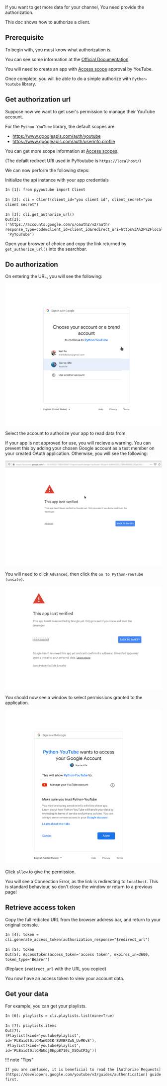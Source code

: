 If you want to get more data for your channel, You need provide the authorization.

This doc shows how to authorize a client.

## Prerequisite

To begin with, you must know what authorization is.

You can see some information at the [Official Documentation](https://developers.google.com/youtube/v3/guides/authentication).

You will need to create an app with [Access scope](https://developers.google.com/youtube/v3/guides/auth/server-side-web-apps#identify-access-scopes) approval by YouTube.

Once complete, you will be able to do a simple authorize with `Python-Youtube` library.

## Get authorization url

Suppose now we want to get user's permission to manage their YouTube account.

For the `Python-YouTube` library, the default scopes are:

- https://www.googleapis.com/auth/youtube
- https://www.googleapis.com/auth/userinfo.profile

You can get more scope information at [Access scopes](https://developers.google.com/youtube/v3/guides/auth/server-side-web-apps#identify-access-scopes).

(The defailt redirect URI used in PyYoutube is `https://localhost/`)

We can now perform the following steps:

Initialize the api instance with your app credentials

```
In [1]: from pyyoutube import Client

In [2]: cli = Client(client_id="you client id", client_secret="you client secret")

In [3]: cli.get_authorize_url()
Out[3]:
('https://accounts.google.com/o/oauth2/v2/auth?response_type=code&client_id=client_id&redirect_uri=https%3A%2F%2Flocalhost%2F&scope=https%3A%2F%2Fwww.googleapis.com%2Fauth%2Fyoutube+https%3A%2F%2Fwww.googleapis.com%2Fauth%2Fuserinfo.profile&state=PyYouTube&access_type=offline&prompt=select_account',
 'PyYouTube')
```

Open your broswer of choice and copy the link returned by `get_authorize_url()` into the searchbar.

## Do authorization

On entering the URL, you will see the following:

![auth-1-chose-account](images/auth-1-chose-account.png)

Select the account to authorize your app to read data from.

If your app is not approved for use, you will recieve a warning. You can prevent this by adding your chosen Google account as a test member on your created OAuth application.
Otherwise, you will see the following:

![auth-2-not-approval](images/auth-2-not-approval.png)

You will need to click ``Advanced``, then click the ``Go to Python-YouTube (unsafe)``.

![auth-3-advanced](images/auth-3-advanced.png)

You should now see a window to select permissions granted to the application.

![auth-4-allow-permission](images/auth-4-allow-permission.png)

Click `allow` to give the permission.

You will see a Connection Error, as the link is redirecting to `localhost`. This is standard behaviour, so don't close the window or return to a previous page!

## Retrieve access token

Copy the full redicted URL from the browser address bar, and return to your original console.

```
In [4]: token = cli.generate_access_token(authorization_response="$redirect_url")

In [5]: token
Out[5]: AccessToken(access_token='access token', expires_in=3600, token_type='Bearer')
```
    
(Replace `$redirect_url` with the URL you copied)

You now have an access token to view your account data.


## Get your data

For example, you can get your playlists.

```
In [6]: playlists = cli.playlists.list(mine=True)

In [7]: playlists.items
Out[7]:
[Playlist(kind='youtube#playlist', id='PLBaidt0ilCManGDIKr8UVBFZwN_UvMKvS'),
 Playlist(kind='youtube#playlist', id='PLBaidt0ilCMbUdj0EppB710c_X5OuCP2g')]
```

!!! note "Tips"

    If you are confused, it is beneficial to read the [Authorize Requests](https://developers.google.com/youtube/v3/guides/authentication) guide first.
